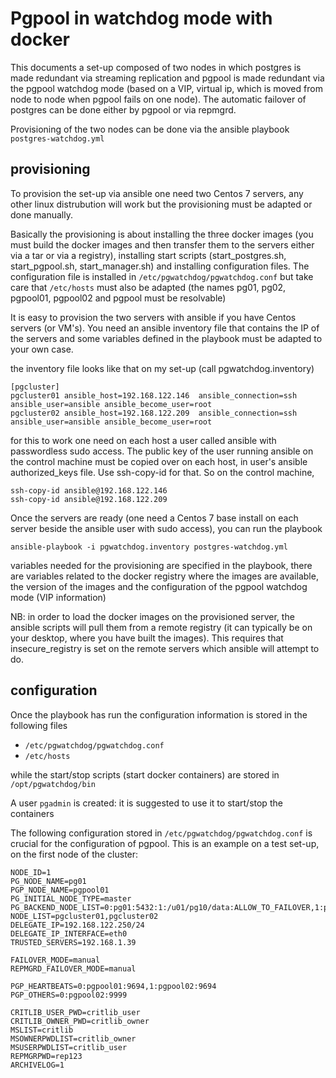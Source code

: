 # Pgpool in watchdog mode with docker

This documents a set-up composed of two nodes in which postgres is made redundant via streaming replication and pgpool is made redundant via the pgpool watchdog mode (based on a VIP, virtual ip, which is moved from node to node when pgpool fails on one node). The automatic failover of postgres can be done either by pgpool or via repmgrd.

Provisioning of the two nodes can be done via the ansible playbook `postgres-watchdog.yml`

## provisioning

To provision the set-up via ansible one need two Centos 7 servers, any other linux distrubution will work but the provisioning must be adapted or done manually.

Basically the provisioning is about installing the three docker images (you must build the docker images and then transfer them to the servers either via a tar or via a registry), installing start scripts (start_postgres.sh, start_pgpool.sh, start_manager.sh) and installing configuration files. The configuration file is installed in `/etc/pgwatchdog/pgwatchdog.conf` but take care that `/etc/hosts` must also be adapted (the names pg01, pg02, pgpool01, pgpool02 and pgpool must be resolvable)

It is easy to provision the two servers with ansible if you have Centos servers (or VM's). You need an ansible inventory file that contains the IP of the servers and some variables defined in the playbook must be adapted to your own case.

the inventory file looks like that on my set-up (call pgwatchdog.inventory)

```
[pgcluster]
pgcluster01 ansible_host=192.168.122.146  ansible_connection=ssh ansible_user=ansible ansible_become_user=root
pgcluster02 ansible_host=192.168.122.209  ansible_connection=ssh ansible_user=ansible ansible_become_user=root
```

for this to work one need on each host a user called ansible with passwordless sudo access. The public key of the user running ansible on the control machine must be copied over on each host, in user's ansible authorized_keys file. Use ssh-copy-id for that. So on the control machine,

```
ssh-copy-id ansible@192.168.122.146
ssh-copy-id ansible@192.168.122.209
```

Once the servers are ready (one need a Centos 7 base install on each server beside the ansible user with sudo access), you can run the playbook

```
ansible-playbook -i pgwatchdog.inventory postgres-watchdog.yml
```

variables needed for the provisioning are specified in the playbook, there are variables related to the docker registry where the images are available, the version of the images and the configuration of the pgpool watchdog mode (VIP information)

NB: in order to load the docker images on the provisioned server, the ansible scripts will pull them from a remote registry (it can typically be on your desktop, where you have built the images). This requires that insecure_registry is set on the remote servers which ansible will attempt to do.

## configuration

Once the playbook has run the configuration information is stored in the following files

* `/etc/pgwatchdog/pgwatchdog.conf`
* `/etc/hosts`

while the start/stop scripts (start docker containers) are stored in `/opt/pgwatchdog/bin`

A user `pgadmin` is created: it is suggested to use it to start/stop the containers

The following configuration stored in `/etc/pgwatchdog/pgwatchdog.conf` is crucial for the configuration of pgpool. This is an example on a test set-up, on the first node of the cluster:

```
NODE_ID=1
PG_NODE_NAME=pg01
PGP_NODE_NAME=pgpool01
PG_INITIAL_NODE_TYPE=master
PG_BACKEND_NODE_LIST=0:pg01:5432:1:/u01/pg10/data:ALLOW_TO_FAILOVER,1:pg02:5432:1:/u01/pg10/data:ALLOW_TO_FAILOVER
NODE_LIST=pgcluster01,pgcluster02
DELEGATE_IP=192.168.122.250/24
DELEGATE_IP_INTERFACE=eth0
TRUSTED_SERVERS=192.168.1.39

FAILOVER_MODE=manual
REPMGRD_FAILOVER_MODE=manual

PGP_HEARTBEATS=0:pgpool01:9694,1:pgpool02:9694
PGP_OTHERS=0:pgpool02:9999

CRITLIB_USER_PWD=critlib_user
CRITLIB_OWNER_PWD=critlib_owner
MSLIST=critlib
MSOWNERPWDLIST=critlib_owner
MSUSERPWDLIST=critlib_user
REPMGRPWD=rep123
ARCHIVELOG=1
```
